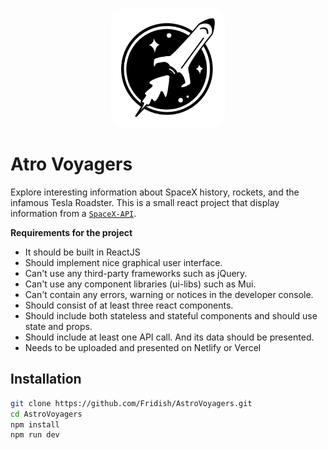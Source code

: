<p align="center" ><img src="./public/logo.svg" alt="planet" width="150px" style="background-color: white; padding: 1rem; border-radius: 1rem;" /></p>

# Atro Voyagers

Explore interesting information about SpaceX history, rockets, and the infamous Tesla Roadster. This is a small react project that display information from a [`SpaceX-API`](https://github.com/r-spacex/SpaceX-API/tree/master).

**Requirements for the project**

- It should be built in ReactJS
- Should implement nice graphical user interface.
- Can't use any third-party frameworks such as jQuery.
- Can't use any component libraries (ui-libs) such as Mui.
- Can't contain any errors, warning or notices in the developer console.
- Should consist of at least three react components.
- Should include both stateless and stateful components and should use state and props.
- Should include at least one API call. And its data should be presented.
- Needs to be uploaded and presented on Netlify or Vercel

## Installation

```bash
git clone https://github.com/Fridish/AstroVoyagers.git
cd AstroVoyagers
npm install
npm run dev
```
